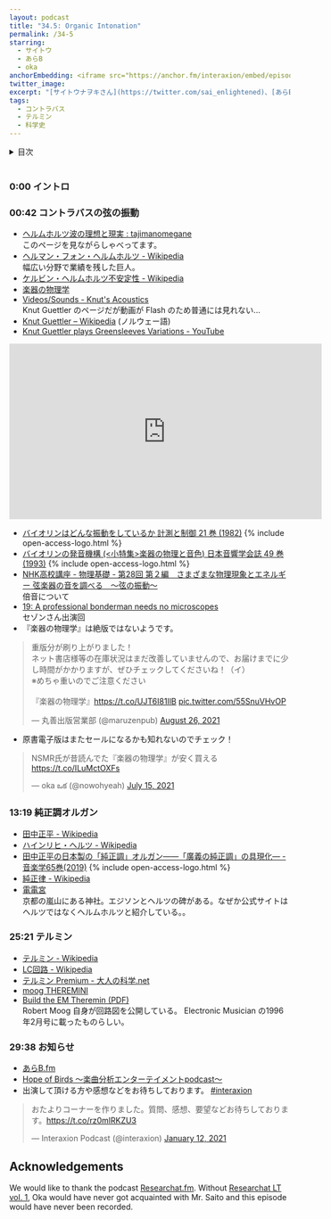 ```yaml
---
layout: podcast
title: "34.5: Organic Intonation"
permalink: /34-5
starring:
  - サイトウ
  - あらB
  - oka
anchorEmbedding: <iframe src="https://anchor.fm/interaxion/embed/episodes/34-5-Organic-Intonation---B--oka-e1egvtj" height="102px" width="500px" frameborder="0" scrolling="no"></iframe>
twitter_image: 
excerpt: "[サイトウナヲキさん](https://twitter.com/sai_enlightened)、[あらBさん](https://twitter.com/ark_B)、[oka](https://twitter.com/nowohyeah)でコントラバスの弦の振動、純正調オルガン、テルミンなどについて話しました。"
tags:
  - コントラバス
  - テルミン
  - 科学史
---
```


<details>
<!-- https://github.com/gettalong/kramdown/issues/155#issuecomment-339793629 -->
<summary markdown='span'>目次</summary>
<nav>
  * this unordered seed list will be replaced by toc as unordered list
  {:toc}
<!-- https://stackoverflow.com/a/38419441/11480802 -->
</nav>
</details>
<br>

### 0:00 イントロ

### 00:42 コントラバスの弦の振動

- [ヘルムホルツ波の理想と現実 : tajimanomegane](https://tajimegane.exblog.jp/amp/25175172/)  
  このページを見ながらしゃべってます。
- [ヘルマン・フォン・ヘルムホルツ - Wikipedia](https://ja.wikipedia.org/wiki/%E3%83%98%E3%83%AB%E3%83%9E%E3%83%B3%E3%83%BB%E3%83%95%E3%82%A9%E3%83%B3%E3%83%BB%E3%83%98%E3%83%AB%E3%83%A0%E3%83%9B%E3%83%AB%E3%83%84)  
  幅広い分野で業績を残した巨人。
- [ケルビン・ヘルムホルツ不安定性 - Wikipedia](https://ja.wikipedia.org/wiki/%E3%82%B1%E3%83%AB%E3%83%93%E3%83%B3%E3%83%BB%E3%83%98%E3%83%AB%E3%83%A0%E3%83%9B%E3%83%AB%E3%83%84%E4%B8%8D%E5%AE%89%E5%AE%9A%E6%80%A7)
- [楽器の物理学](https://amzn.to/3gApL7Q)
- [Videos/Sounds - Knut's Acoustics](http://www.knutsacoustics.com/videos-sounds.html)  
  Knut Guettler のページだが動画が Flash のため普通には見れない...
- [Knut Guettler – Wikipedia](https://no.wikipedia.org/wiki/Knut_Guettler) (ノルウェー語)
- [Knut Guettler plays Greensleeves Variations - YouTube](https://youtu.be/yL3tlA-GfQE)

<div style="text-align: center;">
<iframe width="560" height="315" src="https://www.youtube.com/embed/yL3tlA-GfQE" title="YouTube video player" frameborder="0" allow="accelerometer; autoplay; clipboard-write; encrypted-media; gyroscope; picture-in-picture" allowfullscreen></iframe>
</div>

- [バイオリンはどんな振動をしているか 計測と制御 21 巻 (1982)](https://doi.org/10.11499/sicejl1962.21.21) {% include open-access-logo.html %}
- [バイオリンの発音機構 (<小特集>楽器の物理と音色) 日本音響学会誌 49 巻 (1993)](https://doi.org/10.20697/jasj.49.3_184) {% include open-access-logo.html %}
- [NHK高校講座 - 物理基礎 - 第28回 第２編　さまざまな物理現象とエネルギー 弦楽器の音を調べる　～弦の振動～](https://www.nhk.or.jp/kokokoza/tv/butsurikiso/archive/resume028.html)  
  倍音について
- [19: A professional bonderman needs no microscopes](https://interaxion-podcast.github.io/19)  
  セゾンさん出演回
- 『楽器の物理学』は絶版ではないようです。

<blockquote class="twitter-tweet tw-align-center"><p lang="ja" dir="ltr">重版分が刷り上がりました！<br>ネット書店様等の在庫状況はまだ改善していませんので、お届けまでに少し時間がかかりますが、ぜひチェックしてくださいね！（イ）<br>※めちゃ重いのでご注意ください<br><br>『楽器の物理学』<a href="https://t.co/UJT6I81IlB">https://t.co/UJT6I81IlB</a> <a href="https://t.co/55SnuVHvOP">pic.twitter.com/55SnuVHvOP</a></p>&mdash; 丸善出版営業部 (@maruzenpub) <a href="https://twitter.com/maruzenpub/status/1430741319035416580?ref_src=twsrc%5Etfw">August 26, 2021</a>
</blockquote> <script async src="https://platform.twitter.com/widgets.js" charset="utf-8"></script>

- 原書電子版はまたセールになるかも知れないのでチェック！

<blockquote class="twitter-tweet tw-align-center"><p lang="ja" dir="ltr">NSMR氏が昔読んでた『楽器の物理学』が安く買える<a href="https://t.co/ILuMctOXFs">https://t.co/ILuMctOXFs</a></p>&mdash; oka ఒక (@nowohyeah) <a href="https://twitter.com/nowohyeah/status/1415652491924963333?ref_src=twsrc%5Etfw">July 15, 2021</a>
</blockquote> <script async src="https://platform.twitter.com/widgets.js" charset="utf-8"></script>

### 13:19 純正調オルガン

- [田中正平 - Wikipedia](https://ja.wikipedia.org/wiki/%E7%94%B0%E4%B8%AD%E6%AD%A3%E5%B9%B3)
- [ハインリヒ・ヘルツ - Wikipedia](https://ja.wikipedia.org/wiki/%E3%83%8F%E3%82%A4%E3%83%B3%E3%83%AA%E3%83%92%E3%83%BB%E3%83%98%E3%83%AB%E3%83%84)
- [田中正平の日本製の「純正調」オルガン――「廣義の純正調」の具現化― - 音楽学65巻(2019)](https://doi.org/10.20591/ongakugaku.65.2_73) {% include open-access-logo.html %}
- [純正律 - Wikipedia](https://ja.wikipedia.org/wiki/%E7%B4%94%E6%AD%A3%E5%BE%8B)
- [電電宮](https://www.kokuzohourinji.com/dendengu.html)  
  京都の嵐山にある神社。エジソンとヘルツの碑がある。なぜか公式サイトはヘルツではなくヘルムホルツと紹介している。。

### 25:21 テルミン

- [テルミン - Wikipedia](https://ja.wikipedia.org/wiki/%E3%83%86%E3%83%AB%E3%83%9F%E3%83%B3)
- [LC回路 - Wikipedia](https://ja.wikipedia.org/wiki/LC%E5%9B%9E%E8%B7%AF)
- [テルミン Premium - 大人の科学.net](https://otonanokagaku.net/products/living/theremin/detail.html)
- [moog THEREMINI](https://amzn.to/3GE8xkr)
- [Build the EM Theremin (PDF)](https://www.cs.nmsu.edu/~rth/EMTheremin.pdf)  
  Robert Moog 自身が回路図を公開している。 Electronic Musician の1996年2月号に載ったものらしい。

### 29:38 お知らせ

- [あらB.fm](https://anchor.fm/arkbfm)
- [Hope of Birds 〜楽曲分析エンターテイメントpodcast〜](https://twitter.com/birds_hope)
- 出演して頂ける方や感想などをお待ちしております。 [#interaxion](https://twitter.com/hashtag/interaxion)

<blockquote class="twitter-tweet tw-align-center"><p lang="ja" dir="ltr">おたよりコーナーを作りました。質問、感想、要望などお待ちしております。<a href="https://t.co/rz0mlRKZU3">https://t.co/rz0mlRKZU3</a></p>— Interaxion Podcast (@interaxion) <a href="https://twitter.com/interaxion/status/1348936492488421378?ref_src=twsrc%5Etfw">January 12, 2021</a>
</blockquote> <script async src="https://platform.twitter.com/widgets.js" charset="utf-8"></script>

## Acknowledgements

We would like to thank the podcast [Researchat.fm](https://researchat.fm/). Without [Researchat LT vol. 1](https://researchat.fm/blog/8/), Oka would have never got acquainted with Mr. Saito and this episode would have never been recorded.
